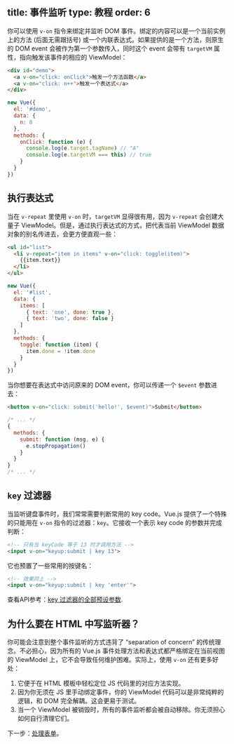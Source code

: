 title: 事件监听
type: 教程
order: 6
---

你可以使用 `v-on` 指令来绑定并监听 DOM 事件。绑定的内容可以是一个当前实例上的方法 (后面无需跟括号) 或一个内联表达式。如果提供的是一个方法，则原生的 DOM event 会被作为第一个参数传入，同时这个 event 会带有 `targetVM` 属性，指向触发该事件的相应的 ViewModel：

``` html
<div id="demo">
  <a v-on="click: onClick">触发一个方法函数</a>
  <a v-on="click: n++">触发一个表达式</a>
</div>
```

``` js
new Vue({
  el: '#demo',
  data: {
    n: 0
  },
  methods: {
    onClick: function (e) {
      console.log(e.target.tagName) // "A"
      console.log(e.targetVM === this) // true
    }
  }
})
```

## 执行表达式

当在 `v-repeat` 里使用 `v-on` 时，`targetVM` 显得很有用，因为 `v-repeat` 会创建大量子 ViewModel。但是，通过执行表达式的方式，把代表当前 ViewModel 数据对象的别名传进去，会更方便直观一些：

``` html
<ul id="list">
  <li v-repeat="item in items" v-on="click: toggle(item)">
    {{item.text}}
  </li>
</ul>
```

``` js
new Vue({
  el: '#list',
  data: {
    items: [
      { text: 'one', done: true },
      { text: 'two', done: false }
    ]
  },
  methods: {
    toggle: function (item) {
      item.done = !item.done
    }
  }
})
```

当你想要在表达式中访问原来的 DOM event，你可以传递一个 `$event` 参数进去：

``` html
<button v-on="click: submit('hello!', $event)">Submit</button>
```

``` js
/* ... */
{
  methods: {
    submit: function (msg, e) {
      e.stopPropagation()
    }
  }
}
/* ... */
```

## `key` 过滤器

当监听键盘事件时，我们常常需要判断常用的 key code。Vue.js 提供了一个特殊的只能用在 `v-on` 指令的过滤器：`key`。它接收一个表示 key code 的参数并完成判断：

``` html
<!-- 只有当 keyCode 等于 13 时才调用方法 -->
<input v-on="keyup:submit | key 13">
```

它也预置了一些常用的按键名：

``` html
<!-- 效果同上 -->
<input v-on="keyup:submit | key 'enter'">
```

查看API参考：[key 过滤器的全部预设参数](../api/filters.html#key).

## 为什么要在 HTML 中写监听器？

你可能会注意到整个事件监听的方式违背了 “separation of concern” 的传统理念。不必担心，因为所有的 Vue.js 事件处理方法和表达式都严格绑定在当前视图的 ViewModel 上，它不会导致任何维护困难。实际上，使用 `v-on` 还有更多好处：

1. 它便于在 HTML 模板中轻松定位 JS 代码里的对应方法实现。
2. 因为你无须在 JS 里手动绑定事件，你的 ViewModel 代码可以是非常纯粹的逻辑，和 DOM 完全解耦。这会更易于测试。
3. 当一个 ViewModel 被销毁时，所有的事件监听都会被自动移除。你无须担心如何自行清理它们。

下一步：[处理表单](../guide/forms.html)。
